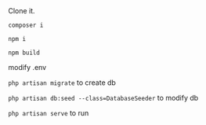 ## 

Clone it.

`composer i`

`npm i`

`npm build`

modify .env

`php artisan migrate` to create db

`php artisan db:seed --class=DatabaseSeeder` to modify db

`php artisan serve` to run
